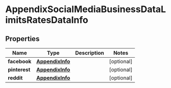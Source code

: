 

# AppendixSocialMediaBusinessDataLimitsRatesDataInfo


## Properties

| Name | Type | Description | Notes |
|------------ | ------------- | ------------- | -------------|
|**facebook** | [**AppendixInfo**](AppendixInfo.md) |  |  [optional] |
|**pinterest** | [**AppendixInfo**](AppendixInfo.md) |  |  [optional] |
|**reddit** | [**AppendixInfo**](AppendixInfo.md) |  |  [optional] |



